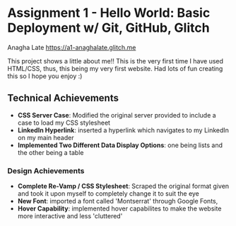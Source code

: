 Assignment 1 - Hello World: Basic Deployment w/ Git, GitHub, Glitch
===

Anagha Late
https://a1-anaghalate.glitch.me

This project shows a little about me!! This is the very first time I have used HTML/CSS, thus, this being my very first website. Had lots of fun creating this so I hope you enjoy :)

## Technical Achievements
- **CSS Server Case**: Modified the original server provided to include a case to load my CSS stylesheet
- **LinkedIn Hyperlink**: inserted a hyperlink which navigates to my LinkedIn on my main header
- **Implemented Two Different Data Display Options**: one being lists and the other being a table

### Design Achievements
- **Complete Re-Vamp / CSS Stylesheet**: Scraped the original format given and took it upon myself to completely change it to suit the eye
- **New Font**: imported a font called 'Montserrat' through Google Fonts, 
- **Hover Capability**: implemented hover capabilites to make the website more interactive and less 'cluttered'

